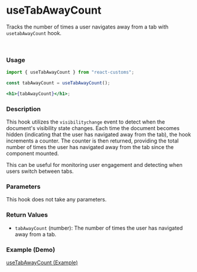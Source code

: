 # useTabAwayCount

Tracks the number of times a user navigates away from a tab with `usetabAwayCount` hook.

<br>

### Usage

```jsx
import { useTabAwayCount } from "react-customs";

const tabAwayCount = useTabAwayCount();

<h1>{tabAwayCount}</h1>;
```

### Description

This hook utilizes the `visibilitychange` event to detect when the document's visibility state changes. Each time the document becomes hidden (indicating that the user has navigated away from the tab), the hook increments a counter. The counter is then returned, providing the total number of times the user has navigated away from the tab since the component mounted.

This can be useful for monitoring user engagement and detecting when users switch between tabs.

### Parameters

This hook does not take any parameters.

### Return Values

- `tabAwayCount` (number): The number of times the user has navigated away from a tab.

### Example (Demo)

<a href="https://stackblitz.com/edit/vitejs-vite-pqwcbb-42xkwz?file=src%2FApp.jsx" target="_blank">useTabAwayCount (Example)</a>
